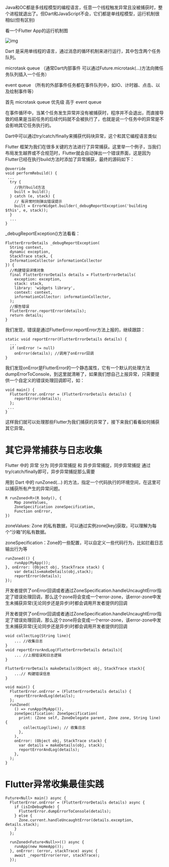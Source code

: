 Java和OC都是多线程模型的编程语言，任意一个线程触发异常且没被捕获时，整个进程就退出了。但Dart和JavaScript不会，它们都是单线程模型，运行机制很相似(但有区别)

看一个Flutter App的运行机制图

![img](https://cdn.jsdelivr.net/gh/flutterchina/flutter-in-action/docs/imgs/both-queues.png)

Dart 是采用单线程的语言，通过消息的循环机制来进行运行，其中包含两个任务队列。

microtask queue  （通常Dart内部事件 可以通过Future.microtask(…)方法向微任务队列插入一个任务）

event  queue   （所有的外部事件任务都在事件队列中，如IO、计时器、点击、以及绘制事件等）

首先 microtask queue 优先级 高于 event queue 

在事件循环中，当某个任务发生异常并没有被捕获时，程序并不会退出，而直接导致的结果是当前任务的后续代码就不会被执行了，也就是说一个任务中的异常是不会影响其它任务执行的。

 Dart中可以通过try/catch/finally来捕获代码块异常，这个和其它编程语言类似

Flutter 框架为我们在很多关键的方法进行了异常捕获。这里举一个例子，当我们布局发生越界或不合规范时，Flutter就会自动弹出一个错误界面，这是因为Flutter已经在执行build方法时添加了异常捕获，最终的源码如下：

```
@override
void performRebuild() {
 ...
  try {
    //执行build方法  
    built = build();
  } catch (e, stack) {
    // 有异常时则弹出错误提示  
    built = ErrorWidget.builder(_debugReportException('building $this', e, stack));
  } 
  ...
}
```

_debugReportException()方法看看：

```
FlutterErrorDetails _debugReportException(
  String context,
  dynamic exception,
  StackTrace stack, {
  InformationCollector informationCollector
}) {
  //构建错误详情对象  
  final FlutterErrorDetails details = FlutterErrorDetails(
    exception: exception,
    stack: stack,
    library: 'widgets library',
    context: context,
    informationCollector: informationCollector,
  );
  //报告错误 
  FlutterError.reportError(details);
  return details;
}
```


我们发现，错误是通过FlutterError.reportError方法上报的，继续跟踪：

```
static void reportError(FlutterErrorDetails details) {
  ...
  if (onError != null)
    onError(details); //调用了onError回调
}
```


我们发现onError是FlutterError的一个静态属性，它有一个默认的处理方法 dumpErrorToConsole，到这里就清晰了，如果我们想自己上报异常，只需要提供一个自定义的错误处理回调即可，如：

```
void main() {
  FlutterError.onError = (FlutterErrorDetails details) {
    reportError(details);
  };
 ...
}
```


这样我们就可以处理那些Flutter为我们捕获的异常了，接下来我们看看如何捕获其它异常。

# 其它异常捕获与日志收集

Flutter 中的 异常 分为 同步异常捕捉 和 异步异常捕捉，同步异常捕捉  通过 try/catch/finally即可，异步异常捕捉那么需要

用到 Dart 中的 runZoned(...) 的方法，指定一个代码执行的环境空间，在这里可以捕获所有产生的异常问题。

```
R runZoned<R>(R body(), {
    Map zoneValues, 
    ZoneSpecification zoneSpecification,
    Function onError,
})
```


zoneValues: Zone 的私有数据，可以通过实例zone[key]获取，可以理解为每个“沙箱”的私有数据。

zoneSpecification：Zone的一些配置，可以自定义一些代码行为，比如拦截日志输出行为等

```
runZoned(() {
    runApp(MyApp());
}, onError: (Object obj, StackTrace stack) {
    var details=makeDetails(obj,stack);
    reportError(details);
});
```

开发者提供了onError回调或者通过ZoneSpecification.handleUncaughtError指定了错误处理回调，那么这个zone将会变成一个error-zone，该error-zone中发生未捕获异常(无论同步还是异步)时都会调用开发者提供的回调

开发者提供了onError回调或者通过ZoneSpecification.handleUncaughtError指定了错误处理回调，那么这个zone将会变成一个error-zone，该error-zone中发生未捕获异常(无论同步还是异步)时都会调用开发者提供的回调

 

```
void collectLog(String line){
    ... //收集日志
}
void reportErrorAndLog(FlutterErrorDetails details){
    ... //上报错误和日志逻辑
}

FlutterErrorDetails makeDetails(Object obj, StackTrace stack){
    ...// 构建错误信息
}

void main() {
  FlutterError.onError = (FlutterErrorDetails details) {
    reportErrorAndLog(details);
  };
  runZoned(
    () => runApp(MyApp()),
    zoneSpecification: ZoneSpecification(
      print: (Zone self, ZoneDelegate parent, Zone zone, String line) {
        collectLog(line); // 收集日志
      },
    ),
    onError: (Object obj, StackTrace stack) {
      var details = makeDetails(obj, stack);
      reportErrorAndLog(details);
    },
  );
}
```

# Flutter异常收集最佳实践

```
Future<Null> main() async {
  FlutterError.onError = (FlutterErrorDetails details) async {
    if (isInDebugMode) {
      FlutterError.dumpErrorToConsole(details);
    } else {
      Zone.current.handleUncaughtError(details.exception, details.stack);
    }
  };

  runZoned<Future<Null>>(() async {
    runApp(new HomeApp());
  }, onError: (error, stackTrace) async {
    await _reportError(error, stackTrace);
  });
```


